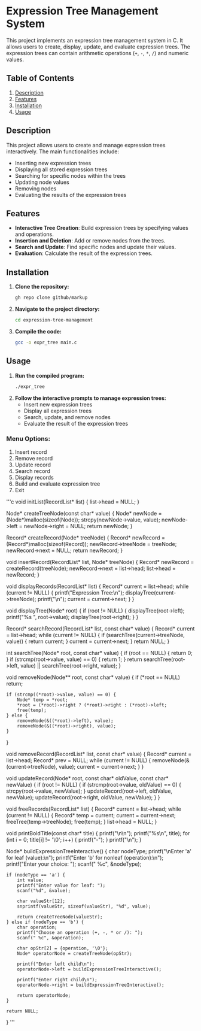 # Expression Tree Management System

This project implements an expression tree management system in C. It allows users to create, display, update, and evaluate expression trees. The expression trees can contain arithmetic operations (`+`, `-`, `*`, `/`) and numeric values.

## Table of Contents

1. [Description](#description)
2. [Features](#features)
3. [Installation](#installation)
4. [Usage](#usage)

## Description

This project allows users to create and manage expression trees interactively. The main functionalities include:
- Inserting new expression trees
- Displaying all stored expression trees
- Searching for specific nodes within the trees
- Updating node values
- Removing nodes
- Evaluating the results of the expression trees

## Features

- **Interactive Tree Creation**: Build expression trees by specifying values and operations.
- **Insertion and Deletion**: Add or remove nodes from the trees.
- **Search and Update**: Find specific nodes and update their values.
- **Evaluation**: Calculate the result of the expression trees.

## Installation

1. **Clone the repository:**
    ```sh
    gh repo clone github/markup
    ```
2. **Navigate to the project directory:**
    ```sh
    cd expression-tree-management
    ```
3. **Compile the code:**
    ```sh
    gcc -o expr_tree main.c
    ```

## Usage

1. **Run the compiled program:**
    ```sh
    ./expr_tree
    ```
2. **Follow the interactive prompts to manage expression trees:**
    - Insert new expression trees
    - Display all expression trees
    - Search, update, and remove nodes
    - Evaluate the result of the expression trees

### Menu Options:
1. Insert record
2. Remove record
3. Update record
4. Search record
5. Display records
6. Build and evaluate expression tree
7. Exit

'''c
void initList(RecordList* list) {
    list->head = NULL;
}

Node* createTreeNode(const char* value) {
    Node* newNode = (Node*)malloc(sizeof(Node));
    strcpy(newNode->value, value);
    newNode->left = newNode->right = NULL;
    return newNode;
}

Record* createRecord(Node* treeNode) {
    Record* newRecord = (Record*)malloc(sizeof(Record));
    newRecord->treeNode = treeNode;
    newRecord->next = NULL;
    return newRecord;
}

void insertRecord(RecordList* list, Node* treeNode) {
    Record* newRecord = createRecord(treeNode);
    newRecord->next = list->head;
    list->head = newRecord;
}

void displayRecords(RecordList* list) {
    Record* current = list->head;
    while (current != NULL) {
        printf("Expression Tree:\n");
        displayTree(current->treeNode);
        printf("\n");
        current = current->next;
    }
}

void displayTree(Node* root) {
    if (root != NULL) {
        displayTree(root->left);
        printf("%s ", root->value);
        displayTree(root->right);
    }
}

Record* searchRecord(RecordList* list, const char* value) {
    Record* current = list->head;
    while (current != NULL) {
        if (searchTree(current->treeNode, value)) {
            return current;
        }
        current = current->next;
    }
    return NULL;
}

int searchTree(Node* root, const char* value) {
    if (root == NULL) {
        return 0;
    }
    if (strcmp(root->value, value) == 0) {
        return 1;
    }
    return searchTree(root->left, value) || searchTree(root->right, value);
}

void removeNode(Node** root, const char* value) {
    if (*root == NULL) return;

    if (strcmp((*root)->value, value) == 0) {
        Node* temp = *root;
        *root = (*root)->right ? (*root)->right : (*root)->left;
        free(temp);
    } else {
        removeNode(&((*root)->left), value);
        removeNode(&((*root)->right), value);
    }
}

void removeRecord(RecordList* list, const char* value) {
    Record* current = list->head;
    Record* prev = NULL;
    while (current != NULL) {
        removeNode(&(current->treeNode), value);
        current = current->next;
    }
}

void updateRecord(Node* root, const char* oldValue, const char* newValue) {
    if (root != NULL) {
        if (strcmp(root->value, oldValue) == 0) {
            strcpy(root->value, newValue);
        }
        updateRecord(root->left, oldValue, newValue);
        updateRecord(root->right, oldValue, newValue);
    }
}

void freeRecords(RecordList* list) {
    Record* current = list->head;
    while (current != NULL) {
        Record* temp = current;
        current = current->next;
        freeTree(temp->treeNode);
        free(temp);
    }
    list->head = NULL;
}

void printBoldTitle(const char* title) {
    printf("\n\n");
    printf("%s\n", title);
    for (int i = 0; title[i] != '\0'; i++) {
        printf("-");
    }
    printf("\n");
}

Node* buildExpressionTreeInteractive() {
    char nodeType;
    printf("\nEnter 'a' for leaf (value):\n");
    printf("Enter 'b' for nonleaf (operation):\n");
    printf("Enter your choice: ");
    scanf(" %c", &nodeType);

    if (nodeType == 'a') {
        int value;
        printf("Enter value for leaf: ");
        scanf("%d", &value);

        char valueStr[12];
        snprintf(valueStr, sizeof(valueStr), "%d", value);

        return createTreeNode(valueStr);
    } else if (nodeType == 'b') {
        char operation;
        printf("Choose an operation (+, -, * or /): ");
        scanf(" %c", &operation);

        char opStr[2] = {operation, '\0'};
        Node* operatorNode = createTreeNode(opStr);

        printf("Enter left child\n");
        operatorNode->left = buildExpressionTreeInteractive();

        printf("Enter right child\n");
        operatorNode->right = buildExpressionTreeInteractive();

        return operatorNode;
    }

    return NULL;
}
'''
